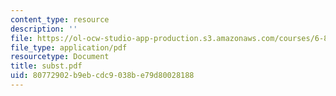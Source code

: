 ```yaml
---
content_type: resource
description: ''
file: https://ol-ocw-studio-app-production.s3.amazonaws.com/courses/6-844-computability-theory-of-and-with-scheme-spring-2003/80772902b9ebcdc9038be79d80028188_subst.pdf
file_type: application/pdf
resourcetype: Document
title: subst.pdf
uid: 80772902-b9eb-cdc9-038b-e79d80028188
---
```

